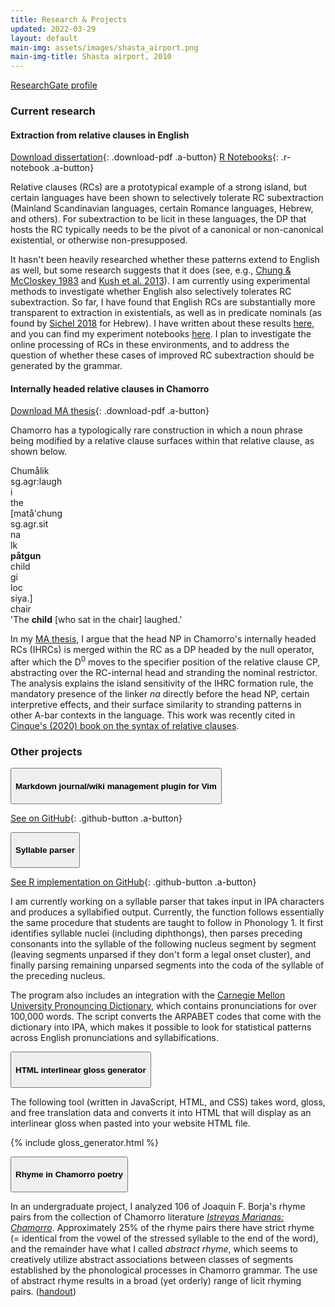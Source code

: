 ```yaml
---
title: Research & Projects
updated: 2022-03-29
layout: default
main-img: assets/images/shasta_airport.png
main-img-title: Shasta airport, 2010
---
```


<div class="buttonspace">
    <a href="https://www.researchgate.net/profile/Jake_Vincent4" class="rg-button a-button">ResearchGate profile</a>
</div>

### Current research
<div class="sectionnolist" markdown="1">

#### Extraction from relative clauses in English
[Download dissertation](https://www.proquest.com/openview/760063f3ff8277bc8b1a19ca3f701e6e/){: .download-pdf .a-button} [R Notebooks](notebooks.html){: .r-notebook .a-button}

Relative clauses (RCs) are a prototypical example of a strong island, but certain languages have been shown to selectively tolerate RC subextraction (Mainland Scandinavian languages, certain Romance languages, Hebrew, and others). For subextraction to be licit in these languages, the DP that hosts the RC typically needs to be the pivot of a canonical or non-canonical existential, or otherwise non-presupposed.
						
It hasn't been heavily researched whether these patterns extend to English as well, but some research suggests that it does (see, e.g., [Chung & McCloskey 1983](http://www.jstor.org/stable/4178357) and [Kush et al. 2013](https://books.google.com/books?hl=en&lr=&id=DUAIAQAAQBAJ&oi=fnd&pg=PA239&dq=kush+microvariation+in+islands&ots=0ABychxQnB&sig=pgZvVqUa2JsscxB_D05KuZ9fSt8#v=onepage&q=kush%20microvariation%20in%20islands&f=false)). I am currently using experimental methods to investigate whether English also selectively tolerates RC subextraction. So far, I have found that English RCs are substantially more transparent to extraction in existentials, as well as in predicate nominals (as found by [Sichel 2018](https://muse.jhu.edu/article/690046/pdf?casa_token=wBovu7pEZL4AAAAA:LnyFnb7FGW7T2e9nR6rx_UTE_-qQAHXBSaYbTjXJtR2KEVyCYlXZ7JrQEPMfIEuxqKNf9Otung) for Hebrew). I have written about these results [here](assets/documents/jwv_rc_subext_eng.pdf), and you can find my experiment notebooks [here](notebooks.html). I plan to investigate the online processing of RCs in these environments, and to address the question of whether these cases of improved RC subextraction should be generated by the grammar.

#### Internally headed relative clauses in Chamorro
[Download MA thesis](https://cloudfront.escholarship.org/dist/prd/content/qt0jq7096r/qt0jq7096r.pdf?t=p3qtng){: .download-pdf .a-button}

Chamorro has a typologically rare construction in which a noun phrase being modified by a relative clause surfaces within that relative clause, as shown below.

<div class="example">
    <div class="all-align-units">
        <div class="align-unit">
            <div class="word">Chum&aring;lik</div>
            <div class="gloss"><span>sg.agr</span>:laugh</div>
        </div>
        <div class="align-unit">
            <div class="word">i</div>
            <div class="gloss">the</div>
        </div>
        <div class="align-unit">
            <div class="word">[mat&aring;'chung</div>
            <div class="gloss"><span>sg.agr</span>.sit</div>
        </div>
        <div class="align-unit">
            <div class="word">na</div>
            <div class="gloss"><span>lk</span></div>
        </div>
        <div class="align-unit">
            <div class="word"><b>p&aring;tgun</b></div>
            <div class="gloss">child</div>
        </div>
        <div class="align-unit">
            <div class="word">gi</div>
            <div class="gloss"><span>loc</span></div>
        </div>
        <div class="align-unit">
            <div class="word">siya.]</div>
            <div class="gloss">chair</div>
        </div>
    </div>
    <div class="free-transl">
        'The <b>child</b> [who sat in the chair] laughed.'
    </div>
</div>

In my [MA thesis](https://cloudfront.escholarship.org/dist/prd/content/qt0jq7096r/qt0jq7096r.pdf?t=p3qtng), I argue that the head NP in Chamorro's internally headed RCs (IHRCs) is merged within the RC as a DP headed by the null operator, after which the D<sup>0</sup> moves to the specifier position of the relative clause CP, abstracting over the RC-internal head and stranding the nominal restrictor. The analysis explains the island sensitivity of the IHRC formation rule, the mandatory presence of the linker *na* directly before the head NP, certain interpretive effects, and their surface similarity to stranding patterns in other A-bar contexts in the language. This work was recently cited in [Cinque's (2020) book on the syntax of relative clauses](https://books.google.com/books?hl=en&lr=&id=cxH9DwAAQBAJ&oi=fnd&pg=PR9&dq=cinque+syntax+of+relative+clauses&ots=LoK2L7ZQQG&sig=RDRX0sev2y1eqiYBkhT7jgJyuLg).
</div>

### Other projects

<div class="sectionnolist">
<button class="expand-btn"><h4>Markdown journal/wiki management plugin for Vim</h4></button>
<div class="expand-content" markdown="1">

[See on GitHub](https://github.com/jakewvincent/mkdnflow.nvim){: .github-button .a-button}

</div>

<button class="expand-btn"><h4>Syllable parser</h4></button>
<div class="expand-content" markdown="1">

[See R implementation on GitHub](https://github.com/jakewvincent/R-syllable-parser){: .github-button .a-button}

I am currently working on a syllable parser that takes input in IPA characters and produces a syllabified output. Currently, the function follows essentially the same procedure that students are taught to follow in Phonology 1. It first identifies syllable nuclei (including diphthongs), then parses preceding consonants into the syllable of the following nucleus segment by segment (leaving segments unparsed if they don't form a legal onset cluster), and finally parsing remaining unparsed segments into the coda of the syllable of the preceding nucleus.

The program also includes an integration with the [Carnegie Mellon University Pronouncing Dictionary](http://www.speech.cs.cmu.edu/cgi-bin/cmudict), which contains pronunciations for over 100,000 words. The script converts the ARPABET codes that come with the dictionary into IPA, which makes it possible to look for statistical patterns across English pronunciations and syllabifications.

</div>

<button class="expand-btn"><h4>HTML interlinear gloss generator</h4></button>
<div class="expand-content" markdown="1">

The following tool (written in JavaScript, HTML, and CSS) takes word, gloss, and free translation data and converts it into HTML that will display as an interlinear gloss when pasted into your website HTML file.

{% include gloss_generator.html %}

</div>

<button class="expand-btn"><h4>Rhyme in Chamorro poetry</h4></button>
<div class="expand-content" markdown="1">

In an undergraduate project, I analyzed 106 of Joaquin F. Borja's rhyme pairs from the collection of Chamorro literature [*Istreyas Marianas: Chamorro*](http://books.google.com/books/about/Estreyas_Marianas.html?id=1oAmAQAAIAAJ). Approximately 25% of the rhyme pairs there have strict rhyme (= identical from the vowel of the stressed syllable to the end of the word), and the remainder have what I called *abstract rhyme*, which seems to creatively utilize abstract associations between classes of segments established by the phonological processes in Chamorro grammar. The use of abstract rhyme results in a broad (yet orderly) range of licit rhyming pairs. ([handout](assets/documents/champohandout.pdf))

</div>
</div>

<script src="assets/scripts/expand.js"></script>
